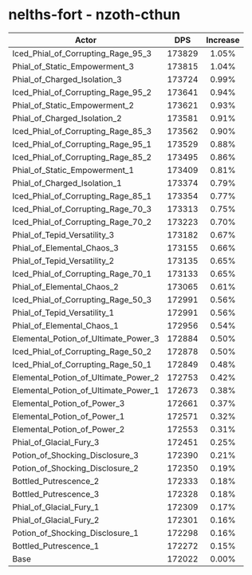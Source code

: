 # nelths-fort - nzoth-cthun
| Actor | DPS | Increase |
|---|:---:|:---:|
|Iced_Phial_of_Corrupting_Rage_95_3|173829|1.05%|
|Phial_of_Static_Empowerment_3|173815|1.04%|
|Phial_of_Charged_Isolation_3|173724|0.99%|
|Iced_Phial_of_Corrupting_Rage_95_2|173641|0.94%|
|Phial_of_Static_Empowerment_2|173621|0.93%|
|Phial_of_Charged_Isolation_2|173581|0.91%|
|Iced_Phial_of_Corrupting_Rage_85_3|173562|0.90%|
|Iced_Phial_of_Corrupting_Rage_95_1|173529|0.88%|
|Iced_Phial_of_Corrupting_Rage_85_2|173495|0.86%|
|Phial_of_Static_Empowerment_1|173409|0.81%|
|Phial_of_Charged_Isolation_1|173374|0.79%|
|Iced_Phial_of_Corrupting_Rage_85_1|173354|0.77%|
|Iced_Phial_of_Corrupting_Rage_70_3|173313|0.75%|
|Iced_Phial_of_Corrupting_Rage_70_2|173223|0.70%|
|Phial_of_Tepid_Versatility_3|173182|0.67%|
|Phial_of_Elemental_Chaos_3|173155|0.66%|
|Phial_of_Tepid_Versatility_2|173135|0.65%|
|Iced_Phial_of_Corrupting_Rage_70_1|173133|0.65%|
|Phial_of_Elemental_Chaos_2|173065|0.61%|
|Iced_Phial_of_Corrupting_Rage_50_3|172991|0.56%|
|Phial_of_Tepid_Versatility_1|172991|0.56%|
|Phial_of_Elemental_Chaos_1|172956|0.54%|
|Elemental_Potion_of_Ultimate_Power_3|172884|0.50%|
|Iced_Phial_of_Corrupting_Rage_50_2|172878|0.50%|
|Iced_Phial_of_Corrupting_Rage_50_1|172849|0.48%|
|Elemental_Potion_of_Ultimate_Power_2|172753|0.42%|
|Elemental_Potion_of_Ultimate_Power_1|172673|0.38%|
|Elemental_Potion_of_Power_3|172661|0.37%|
|Elemental_Potion_of_Power_1|172571|0.32%|
|Elemental_Potion_of_Power_2|172553|0.31%|
|Phial_of_Glacial_Fury_3|172451|0.25%|
|Potion_of_Shocking_Disclosure_3|172390|0.21%|
|Potion_of_Shocking_Disclosure_2|172350|0.19%|
|Bottled_Putrescence_2|172333|0.18%|
|Bottled_Putrescence_3|172328|0.18%|
|Phial_of_Glacial_Fury_1|172309|0.17%|
|Phial_of_Glacial_Fury_2|172301|0.16%|
|Potion_of_Shocking_Disclosure_1|172298|0.16%|
|Bottled_Putrescence_1|172272|0.15%|
|Base|172022|0.00%|
